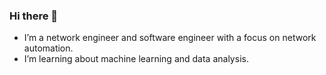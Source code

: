 ### Hi there 👋

- I’m a network engineer and software engineer with a focus on network automation.
- I’m learning about machine learning and data analysis.
